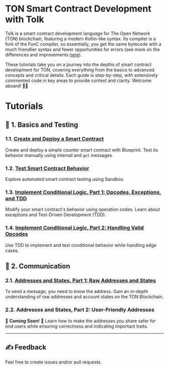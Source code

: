 # TON Smart Contract Development with Tolk

Tolk is a smart contract development language for The Open Network (TON) blockchain, featuring a modern Kotlin-like syntax. Its compiler is a fork of the FunC compiler, so essentially, you get the same bytecode with a much friendlier syntax and fewer opportunities for errors (see more on the differences and improvements [here](https://docs.ton.org/v3/documentation/smart-contracts/tolk/tolk-vs-func/in-detail)).

These tutorials take you on a journey into the depths of smart contract development for TON, covering everything from the basics to advanced concepts and critical details. Each guide is step-by-step, with extensively commented code in key areas to provide context and clarity. Welcome aboard! 🏴‍☠️

# Tutorials

## 👶 1. Basics and Testing

### 1.1. [Create and Deploy a Smart Contract](1-1-create-smart-contract/README.md)

Create and deploy a simple counter smart contract with Blueprint. Test its behavior manually using internal and `get` messages.

### 1.2. [Test Smart Contract Behavior](1-2-tests/README.md)

Explore automated smart contract testing using Sandbox.

### 1.3. [Implement Conditional Logic, Part 1: Opcodes, Exceptions, and TDD](1-3-opcodes-and-tdd-1/README.md)

Modify your smart contract's behavior using operation codes. Learn about exceptions and Test-Driven Development (TDD).

### 1.4. [Implement Conditional Logic, Part 2: Handling Valid Opcodes](1-4-opcodes-and-tdd-2/README.md)

Use TDD to implement and test conditional behavior while handling edge cases.

## 👦 2. Communication

### 2.1. [Addresses and States, Part 1: Raw Addresses and States](2-1-addresses-and-states-1/README.md)

To send a message, you need to know the address. Gain an in-depth understanding of raw addresses and account states on the TON Blockchain.

### 2.2. Addresses and States, Part 2: User-Friendly Addresses

🚧 **Coming Soon!** 🚧 Learn how to make the addresses you share safer for end users while ensuring correctness and indicating important traits.

---

## ✍️ Feedback

Feel free to create issues and/or pull requests.